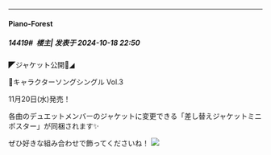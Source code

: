 ﻿
*****

####  Piano-Forest  
##### 14419#         楼主| 发表于 2024-10-18 22:50

◤ジャケット公開🎺◢

📀キャラクターソングシングル Vol.3

11月20日(水)発売！

各曲のデュエットメンバーのジャケットに変更できる「差し替えジャケットミニポスター」が同梱されます✨

ぜひ好きな組み合わせで飾ってくださいね！
<img src="https://p.sda1.dev/19/23f4588f9ed582d7a5a7f1e4d5c89abb/20241018_224810.jpg" referrerpolicy="no-referrer">

